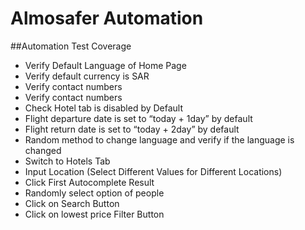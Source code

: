 # Almosafer Automation
##Automation Test Coverage

* Verify Default Language of Home Page
* Verify default currency is SAR
* Verify contact numbers
* Verify contact numbers
* Check Hotel tab is disabled by Default
* Flight departure date is set to “today + 1day” by default
* Flight return date is set to “today + 2day” by default
* Random method to change language and verify if the language is changed
* Switch to Hotels Tab
* Input Location (Select Different Values for Different Locations)
* Click First Autocomplete Result
* Randomly select option of people
* Click on Search Button
* Click on lowest price Filter Button